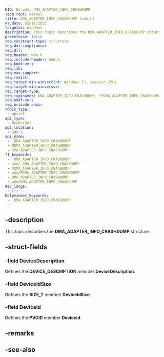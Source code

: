 ```yaml
---
UID: NS:wdm._DMA_ADAPTER_INFO_CRASHDUMP
tech.root: kernel
title: DMA_ADAPTER_INFO_CRASHDUMP (wdm.h)
ms.date: 03/11/2022
targetos: Windows
description: This topic describes the DMA_ADAPTER_INFO_CRASHDUMP structure.
prerelease: false
req.construct-type: structure
req.ddi-compliance: 
req.dll: 
req.header: wdm.h
req.include-header: Wdm.h
req.kmdf-ver: 
req.lib: 
req.max-support: 
req.redist: 
req.target-min-winverclnt: Windows 11, version 22H2
req.target-min-winversvr: 
req.target-type: 
req.typenames: DMA_ADAPTER_INFO_CRASHDUMP, *PDMA_ADAPTER_INFO_CRASHDUMP
req.umdf-ver: 
req.unicode-ansi: 
topic_type:
 - apiref
api_type:
 - HeaderDef
api_location:
 - wdm.h
api_name:
 - _DMA_ADAPTER_INFO_CRASHDUMP
 - PDMA_ADAPTER_INFO_CRASHDUMP
 - DMA_ADAPTER_INFO_CRASHDUMP
f1_keywords:
 - _DMA_ADAPTER_INFO_CRASHDUMP
 - wdm/_DMA_ADAPTER_INFO_CRASHDUMP
 - PDMA_ADAPTER_INFO_CRASHDUMP
 - wdm/PDMA_ADAPTER_INFO_CRASHDUMP
 - DMA_ADAPTER_INFO_CRASHDUMP
 - wdm/DMA_ADAPTER_INFO_CRASHDUMP
dev_langs:
 - c++
helpviewer_keywords:
 - _DMA_ADAPTER_INFO_CRASHDUMP
---
```


## -description

This topic describes the **DMA_ADAPTER_INFO_CRASHDUMP** structure.

## -struct-fields

### -field DeviceDescription

Defines the **DEVICE_DESCRIPTION** member **DeviceDescription**.

### -field DeviceIdSize

Defines the **SIZE_T** member **DeviceIdSize**.

### -field DeviceId

Defines the **PVOID** member **DeviceId**.

## -remarks

## -see-also
